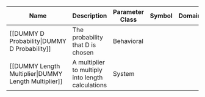 | Name | Description | Parameter Class | Symbol | Domain |
| --- | --- | --- | --- | --- |
|[[DUMMY D Probability\|DUMMY D Probability]]|The probability that D is chosen|Behavioral|||
|[[DUMMY Length Multiplier\|DUMMY Length Multiplier]]|A multiplier to multiply into length calculations|System|||
